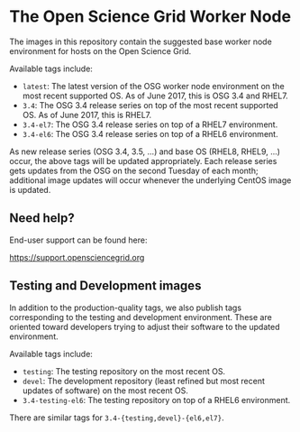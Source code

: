 # The Open Science Grid Worker Node

The images in this repository contain the suggested base worker node environment for hosts on the Open Science Grid.

Available tags include:

* `latest`: The latest version of the OSG worker node environment on the most recent supported OS.  As of June 2017, this is OSG 3.4 and RHEL7.
* `3.4`: The OSG 3.4 release series on top of the most recent supported OS.  As of June 2017, this is RHEL7.
* `3.4-el7`: The OSG 3.4 release series on top of a RHEL7 environment.
* `3.4-el6`: The OSG 3.4 release series on top of a RHEL6 environment.

As new release series (OSG 3.4, 3.5, ...) and base OS (RHEL8, RHEL9, ...) occur, the above tags will be updated appropriately.
Each release series gets updates from the OSG on the second Tuesday of each month; additional image updates will occur whenever
the underlying CentOS image is updated.

## Need help?

End-user support can be found here:

https://support.opensciencegrid.org

## Testing and Development images

In addition to the production-quality tags, we also publish tags corresponding to the testing and development environment.  These
are oriented toward developers trying to adjust their software to the updated environment.

Available tags include:
* `testing`: The testing repository on the most recent OS.
* `devel`: The development repository (least refined but most recent updates of software) on the most recent OS.
* `3.4-testing-el6`: The testing repository on top of a RHEL6 environment.

There are similar tags for `3.4-{testing,devel}-{el6,el7}`.

